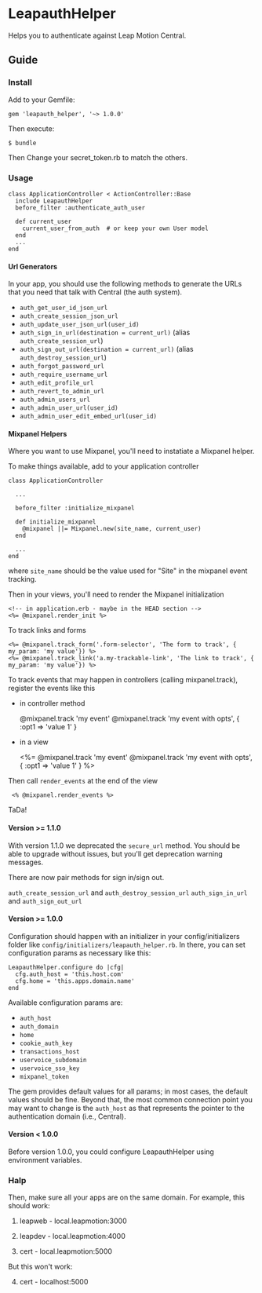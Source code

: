 # LeapauthHelper

Helps you to authenticate against Leap Motion Central.

## Guide 

### Install

Add to your Gemfile:

    gem 'leapauth_helper', '~> 1.0.0'

Then execute:

    $ bundle

Then Change your secret_token.rb to match the others.

### Usage

```
class ApplicationController < ActionController::Base
  include LeapauthHelper
  before_filter :authenticate_auth_user

  def current_user
    current_user_from_auth  # or keep your own User model
  end
  ...
end
```

#### Url Generators

In your app, you should use the following methods to generate the URLs that you need that talk with Central (the auth system).
    
* `auth_get_user_id_json_url`
* `auth_create_session_json_url`
* `auth_update_user_json_url(user_id)`
* `auth_sign_in_url(destination = current_url)` (alias `auth_create_session_url`)
* `auth_sign_out_url(destination = current_url)` (alias `auth_destroy_session_url`)
* `auth_forgot_password_url`
* `auth_require_username_url`
* `auth_edit_profile_url`
* `auth_revert_to_admin_url`
* `auth_admin_users_url`
* `auth_admin_user_url(user_id)`
* `auth_admin_user_edit_embed_url(user_id)`

#### Mixpanel Helpers

Where you want to use Mixpanel, you'll need to instatiate a Mixpanel helper.

To make things available, add to your application controller

    class ApplicationController
    
      ...
 
      before_filter :initialize_mixpanel
    
      def initialize_mixpanel
        @mixpanel ||= Mixpanel.new(site_name, current_user)
      end

      ...
    end

where `site_name` should be the value used for "Site" in the mixpanel event tracking.


Then in your views, you'll need to render the Mixpanel initialization

    <!-- in application.erb - maybe in the HEAD section -->
    <%= @mixpanel.render_init %>
    

To track links and forms

    <%= @mixpanel.track_form('.form-selector', 'The form to track', { my_param: 'my value'}) %>
    <%= @mixpanel.track_link('a.my-trackable-link', 'The link to track', { my_param: 'my value'}) %>

To track events that may happen in controllers (calling mixpanel.track), register the events like this

* in controller method

    @mixpanel.track 'my event'
    @mixpanel.track 'my event with opts', { :opt1 => 'value 1' }

* in a view

    <%=
        @mixpanel.track 'my event' 
        @mixpanel.track 'my event with opts', { :opt1 => 'value 1' } 
    %>

Then call `render_events` at the end of the view

     <% @mixpanel.render_events %>

TaDa!

#### Version >= 1.1.0

With version 1.1.0 we deprecated the `secure_url` method.  You should be able to upgrade without issues, but you'll get deprecation warning messages.

There are now pair methods for sign in/sign out.

`auth_create_session_url` and `auth_destroy_session_url`
`auth_sign_in_url` and `auth_sign_out_url`

#### Version >= 1.0.0

Configuration should happen with an initializer in your config/initializers folder like 
`config/initializers/leapauth_helper.rb`.  In there, you can set configuration params as necessary like this:

    LeapauthHelper.configure do |cfg|
      cfg.auth_host = 'this.host.com'
      cfg.home = 'this.apps.domain.name'
    end

Available configuration params are:

- `auth_host`
- `auth_domain`
- `home`
- `cookie_auth_key`
- `transactions_host`
- `uservoice_subdomain`
- `uservoice_sso_key`
- `mixpanel_token`

The gem provides default values for all params; in most cases, the default values should be fine.
Beyond that, the most common connection point you may want to change is the `auth_host` as that represents the pointer to the authentication domain (i.e., Central).

#### Version < 1.0.0
 
Before version 1.0.0,  you could configure LeapauthHelper using environment variables.


### Halp

Then, make sure all your apps are on the same domain. For example, this should work:

1. leapweb - local.leapmotion:3000

2. leapdev - local.leapmotion:4000

3. cert - local.leapmotion:5000

But this won't work:

4. cert - localhost:5000
